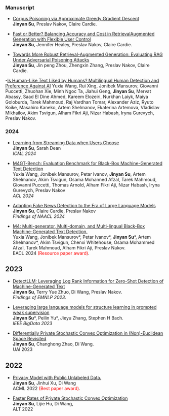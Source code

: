 ### Manuscript
- [Corpus Poisoning via  Approximate Greedy Gradient Descent](https://arxiv.org/pdf/2406.05087)
<br>**Jinyan Su**, Preslav Nakov, Claire Cardie.

- [Fast or Better? Balancing Accuracy and Cost in RetrievalAugmented Generation with Flexible User Control](https://arxiv.org/pdf/2502.12145v1)
<br>**Jinyan Su**, Jennifer Healey, Preslav Nakov, Claire Cardie.

- [Towards More Robust Retrieval-Augmented Generation:
Evaluating RAG Under Adversarial Poisoning Attacks
](https://arxiv.org/pdf/2412.16708)
  <br>**Jinyan Su**, Jin peng Zhou, Zhengxin Zhang, Preslav Nakov, Claire Cardie.
  
-[Is Human-Like Text Liked by Humans? Multilingual Human Detection and Preference Against AI](https://arxiv.org/pdf/2502.11614)
Yuxia Wang, Rui Xing, Jonibek Mansurov, Giovanni Puccetti, Zhuohan Xie, Minh Ngoc Ta, Jiahui Geng, **Jinyan Su**, Mervat Abassy, Saad El Dine Ahmed, Kareem Elozeiri, Nurkhan Laiyk, Maiya Goloburda, Tarek Mahmoud, Raj Vardhan Tomar, Alexander Aziz, Ryuto Koike, Masahiro Kaneko, Artem Shelmanov, Ekaterina Artemova, Vladislav Mikhailov, Akim Tsvigun, Alham Fikri Aji, Nizar Habash, Iryna Gurevych, Preslav Nakov.

### 2024
- [Learning from Streaming Data when Users Choose](https://arxiv.org/pdf/2406.01481)
  <br>**Jinyan Su**, Sarah Dean
  <br> *ICML 2024*

- [M4GT-Bench: Evaluation Benchmark for Black-Box Machine-Generated Text Detection](https://arxiv.org/pdf/2402.11175)
 <br>Yuxia Wang, Jonibek Mansurov, Petar Ivanov, **Jinyan Su**, Artem Shelmanov, Akim Tsvigun, Osama Mohanned Afzal, Tarek Mahmoud, Giovanni Puccetti, Thomas Arnold, Alham Fikri Aji, Nizar Habash, Iryna Gurevych, Preslav Nakov
<br> *ACL 2024*

- [Adapting Fake News Detection to the Era of Large Language Models](https://arxiv.org/pdf/2311.04917)
<br>**Jinyan Su**, Claire Cardie, Preslav Nakov
<br>*Findings of NAACL 2024*

- [M4: Multi-generator, Multi-domain, and Multi-lingual Black-Box Machine-Generated Text Detection.](https://arxiv.org/pdf/2305.14902)
<br>Yuxia Wang, Jonibek Mansurov*, Petar Ivanov*, **Jinyan Su***, Artem Shelmanov*, Akim Tsvigun, Chenxi Whitehouse, Osama Mohammed Afzal, Tarek Mahmoud, Alham Fikri Aji, Preslav Nakov.
<br>EACL 2024 <span style="color:red">(Resource paper award)</span>.

## 2023

- [DetectLLM: Leveraging Log Rank Information for Zero-Shot Detection of Machine-Generated Text](https://arxiv.org/pdf/2306.05540.pdf)
<br>**Jinyan Su**, Terry Yue Zhuo, Di Wang, Preslav Nakov.
<br>*Findings of EMNLP 2023*.

- [Leveraging large language models for structure learning in prompted weak supervision](https://arxiv.org/pdf/2402.01867)
<br>**Jinyan Su***, Peilin Yu*, Jieyu Zhang, Stephen H Bach.
<br>*IEEE BigData 2023*

- [Differentially Private Stochastic Convex Optimization in (Non)-Euclidean Space Revisited](https://proceedings.mlr.press/v216/su23b/su23b.pdf) 
<br>**Jinyan Su**, Changhong Zhao, Di Wang.
<br>UAI 2023

## 2022
- [Privacy Model with Public Unlabeled Data.](https://proceedings.mlr.press/v189/su23a/su23a.pdf)
<br>**Jinyan Su**, Jinhui Xu, Di Wang
<br>ACML 2022 <span style="color:red">(Best paper award)</span>.

- [Faster Rates of Private Stochastic Convex Optimization](https://proceedings.mlr.press/v167/su22a/su22a.pdf)
<br>**Jinyan Su**, Lijie Hu, Di Wang, 
<br>ALT 2022

